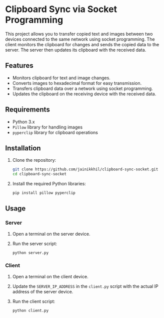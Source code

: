 # Clipboard Sync via Socket Programming

This project allows you to transfer copied text and images between two devices connected to the same network using socket programming. The client monitors the clipboard for changes and sends the copied data to the server. The server then updates its clipboard with the received data.

## Features

- Monitors clipboard for text and image changes.
- Converts images to hexadecimal format for easy transmission.
- Transfers clipboard data over a network using socket programming.
- Updates the clipboard on the receiving device with the received data.

## Requirements

- Python 3.x
- `Pillow` library for handling images
- `pyperclip` library for clipboard operations

## Installation

1. Clone the repository:

    ```sh
    git clone https://github.com/jainikkhil/clipboard-sync-socket.git
    cd clipboard-sync-socket
    ```

2. Install the required Python libraries:

    ```sh
    pip install pillow pyperclip
    ```

## Usage

### Server

1. Open a terminal on the server device.
2. Run the server script:

    ```sh
    python server.py
    ```

### Client

1. Open a terminal on the client device.
2. Update the `SERVER_IP_ADDRESS` in the `client.py` script with the actual IP address of the server device.
3. Run the client script:

    ```sh
    python client.py
  
